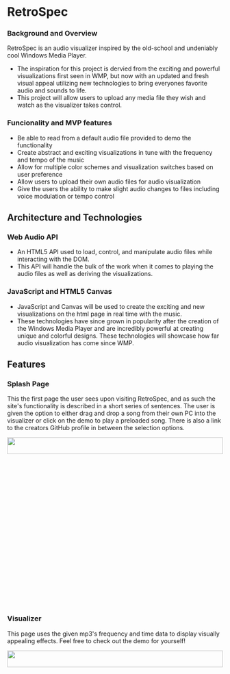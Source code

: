 # RetroSpec

### Background and Overview 

RetroSpec is an audio visualizer inspired by the old-school and undeniably cool Windows Media Player.
+ The inspiration for this project is dervied from the exciting and powerful visualizations first seen in WMP, but now with an updated and fresh visual appeal utilizing new technologies to bring everyones favorite audio and sounds to life.
+ This project will allow users to upload any media file they wish and watch as the visualizer takes control.

### Funcionality and MVP features
+ Be able to read from a default audio file provided to demo the functionality
+ Create abstract and exciting visualizations in tune with the frequency and tempo of the music
+ Allow for multiple color schemes and visualization switches based on user preference
+ Allow users to upload their own audio files for audio visualization
+ Give the users the ability to make slight audio changes to files including voice modulation or tempo control

## Architecture and Technologies
  ### Web Audio API
  + An HTML5 API used to load, control, and manipulate audio files while interacting with the DOM.
  + This API will handle the bulk of the work when it comes to playing the audio files as well as deriving the visualizations.
  ### JavaScript and HTML5 Canvas
  + JavaScript and Canvas will be used to create the exciting and new visualizations on the html page in real time with the music.
  + These technologies have since grown in popularity after the creation of the Windows Media Player and are incredibly powerful at creating unique and colorful designs. These technologies will showcase how far audio visualization has come since WMP.
  
## Features 

### Splash Page 

This the first page the user sees upon visiting RetroSpec, and as such the site's functionality is described in a short series of sentences. The user is given the option to either drag and drop a song from their own PC into the visualizer or click on the demo to play a preloaded song. There is also a link to the creators GitHub profile in between the selection options.

<img src="https://github.com/NickEcton/RetroSpec/blob/master/RetroSpecSplash.gif" width="100%" height="10%" />

### Visualizer

This page uses the given mp3's frequency and time data to display visually appealing effects. Feel free to check out the demo for yourself!

<img src="https://github.com/NickEcton/RetroSpec/blob/master/RetroSpecPortfolio.gif" width="100%" height="10%" />
